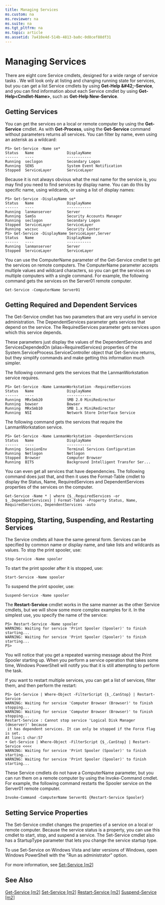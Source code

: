 ```yaml
---
title: Managing Services
ms.custom: na
ms.reviewer: na
ms.suite: na
ms.tgt_pltfrm: na
ms.topic: article
ms.assetid: 7a410e4d-514b-4813-ba0c-0d8cef88df31
---
```

# Managing Services
There are eight core Service cmdlets, designed for a wide range of service tasks . We will look only at listing and changing running state for services, but you can get a list Service cmdlets by using **Get\-Help \&#42;\-Service**, and you can find information about each Service cmdlet by using **Get\-Help<Cmdlet\-Name>**, such as **Get\-Help New\-Service**.

## Getting Services
You can get the services on a local or remote computer by using the **Get\-Service** cmdlet. As with **Get\-Process**, using the **Get\-Service** command without parameters returns all services. You can filter by name, even using an asterisk as a wildcard:

```
PS> Get-Service -Name se*
Status   Name               DisplayName
------   ----               -----------
Running  seclogon           Secondary Logon
Running  SENS               System Event Notification
Stopped  ServiceLayer       ServiceLayer
```

Because it is not always obvious what the real name for the service is, you may find you need to find services by display name. You can do this by specific name, using wildcards, or using a list of display names:

```
PS> Get-Service -DisplayName se*
Status   Name               DisplayName
------   ----               -----------
Running  lanmanserver       Server
Running  SamSs              Security Accounts Manager
Running  seclogon           Secondary Logon
Stopped  ServiceLayer       ServiceLayer
Running  wscsvc             Security Center
PS> Get-Service -DisplayName ServiceLayer,Server
Status   Name               DisplayName
------   ----               -----------
Running  lanmanserver       Server
Stopped  ServiceLayer       ServiceLayer
```

You can use the ComputerName parameter of the Get\-Service cmdlet to get the services on remote computers. The ComputerName parameter accepts multiple values and wildcard characters, so you can get the services on multiple computers with a single command. For example, the following command gets the services on the Server01 remote computer.

```
Get-Service -ComputerName Server01
```

## Getting Required and Dependent Services
The Get\-Service cmdlet has two parameters that are very useful in service administration. The DependentServices parameter gets services that depend on the service. The RequiredServices parameter gets services upon which this service depends.

These parameters just display the values of the DependentServices and ServicesDependedOn (alias\=RequiredServices) properties of the System.ServiceProcess.ServiceController object that Get\-Service returns, but they simplify commands and make getting this information much simpler.

The following command gets the services that the LanmanWorkstation service requires.

```
PS> Get-Service -Name LanmanWorkstation -RequiredServices
Status   Name               DisplayName
------   ----               -----------
Running  MRxSmb20           SMB 2.0 MiniRedirector
Running  bowser             Bowser
Running  MRxSmb10           SMB 1.x MiniRedirector
Running  NSI                Network Store Interface Service
```

The following command gets the services that require the LanmanWorkstation service.

```
PS> Get-Service -Name LanmanWorkstation -DependentServices
Status   Name               DisplayName
------   ----               -----------
Running  SessionEnv         Terminal Services Configuration
Running  Netlogon           Netlogon
Stopped  Browser            Computer Browser
Running  BITS               Background Intelligent Transfer Ser...
```

You can even get all services that have dependencies. The following command does just that, and then it uses the Format\-Table cmdlet to display the Status, Name, RequiredServices and DependentServices properties of the services on the computer.

```
Get-Service -Name * | where {$_.RequiredServices -or $_.DependentServices} | Format-Table -Property Status, Name, RequiredServices, DependentServices -auto
```

## Stopping, Starting, Suspending, and Restarting Services
The Service cmdlets all have the same general form. Services can be specified by common name or display name, and take lists and wildcards as values. To stop the print spooler, use:

```
Stop-Service -Name spooler
```

To start the print spooler after it is stopped, use:

```
Start-Service -Name spooler
```

To suspend the print spooler, use:

```
Suspend-Service -Name spooler
```

The **Restart\-Service** cmdlet works in the same manner as the other Service cmdlets, but we will show some more complex examples for it. In the simplest use, you specify the name of the service:

```
PS> Restart-Service -Name spooler
WARNING: Waiting for service 'Print Spooler (Spooler)' to finish starting...
WARNING: Waiting for service 'Print Spooler (Spooler)' to finish starting...
PS>
```

You will notice that you get a repeated warning message about the Print Spooler starting up. When you perform a service operation that takes some time, Windows PowerShell will notify you that it is still attempting to perform the task.

If you want to restart multiple services, you can get a list of services, filter them, and then perform the restart:

```
PS> Get-Service | Where-Object -FilterScript {$_.CanStop} | Restart-Service
WARNING: Waiting for service 'Computer Browser (Browser)' to finish stopping...
WARNING: Waiting for service 'Computer Browser (Browser)' to finish stopping...
Restart-Service : Cannot stop service 'Logical Disk Manager (dmserver)' because
 it has dependent services. It can only be stopped if the Force flag is set.
At line:1 char:57
+ Get-Service | Where-Object -FilterScript {$_.CanStop} | Restart-Service <<<<
WARNING: Waiting for service 'Print Spooler (Spooler)' to finish starting...
WARNING: Waiting for service 'Print Spooler (Spooler)' to finish starting...
```

These Service cmdlets do not have a ComputerName parameter, but you can run them on a remote computer by using the Invoke\-Command cmdlet. For example, the following command restarts the Spooler service on the Server01 remote computer.

```
Invoke-Command -ComputerName Server01 {Restart-Service Spooler}
```

## Setting Service Properties
The Set\-Service cmdlet changes the properties of a service on a local or remote computer. Because the service status is a property, you can use this cmdlet to start, stop, and suspend a service. The Set\-Service cmdlet also has a StartupType parameter that lets you change the service startup type.

To use Set\-Service on Windows Vista and later versions of Windows, open Windows PowerShell with the "Run as administrator" option.

For more information, see [Set-Service [m2]](assetId:///b71e29ed-372b-4e32-a4b7-5eb6216e56c3)

## See Also
[Get-Service [m2]](assetId:///0a09cb22-0a1c-4a79-9851-4e53075f9cf6)
[Set-Service [m2]](assetId:///b71e29ed-372b-4e32-a4b7-5eb6216e56c3)
[Restart-Service [m2]](assetId:///45acf50d-2277-4523-baf7-ce7ced977d0f)
[Suspend-Service [m2]](assetId:///c8492b87-0e21-4faf-8054-3c83c2ec2826)

